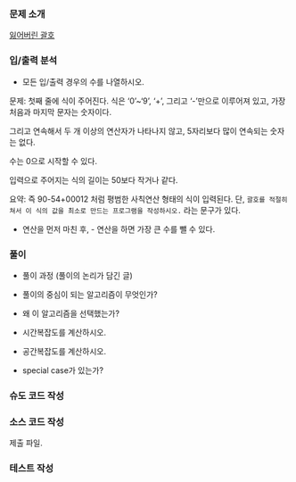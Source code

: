 ### 문제 소개
[잃어버린 괄호](https://www.acmicpc.net/problem/1541)

### 입/출력 분석
- 모든 입/출력 경우의 수를 나열하시오.

문제: 
첫째 줄에 식이 주어진다. 식은 ‘0’~‘9’, ‘+’, 그리고 ‘-’만으로 이루어져 있고, 
가장 처음과 마지막 문자는 숫자이다. 

그리고 연속해서 두 개 이상의 연산자가 나타나지 않고, 
5자리보다 많이 연속되는 숫자는 없다. 

수는 0으로 시작할 수 있다. 

입력으로 주어지는 식의 길이는 50보다 작거나 같다.

요약:
즉 90-54+00012 처럼 평범한 사칙연산 형태의 식이 입력된다.
단, `괄호를 적절히 쳐서 이 식의 값을 최소로 만드는 프로그램을 작성하시오.` 라는 문구가 있다.
+ 연산을 먼저 마친 후, - 연산을 하면 가장 큰 수를 뺄 수 있다.

### 풀이
- 풀이 과정 (풀이의 논리가 담긴 글)

- 풀이의 중심이 되는 알고리즘이 무엇인가?

- 왜 이 알고리즘을 선택했는가?

- 시간복잡도를 계산하시오.

- 공간복잡도를 계산하시오.

- special case가 있는가?

### 슈도 코드 작성

### 소스 코드 작성
제출 파일.

### 테스트 작성
